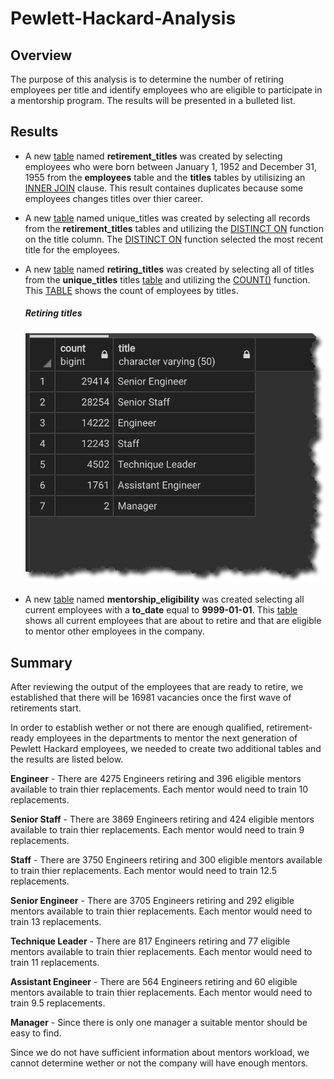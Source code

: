 # Pewlett-Hackard-Analysis

## Overview
The purpose of this analysis is to determine the number of retiring employees per title and identify employees who are eligible to participate in a mentorship program. The results will be presented in a bulleted list.


## Results

* A new [table](https://w3resource.com/PostgreSQL/create-table.php) named **retirement_titles** was created by selecting employees who were born between January 1, 1952 and December 31, 1955 from the **employees** table and the **titles** tables by utilisizing an [INNER JOIN](https://www.w3resource.com/PostgreSQL/postgresql-inner-join.php)  clause.  This result containes duplicates because some employees changes titles over thier career.

* A new [table](https://w3resource.com/PostgreSQL/create-table.php) named unique_titles was created by selecting all records from the **retirement_titles** tables and utilizing the [DISTINCT ON](https://www.geekytidbits.com/postgres-distinct-on/)  function on the title column.  The [DISTINCT ON](https://www.geekytidbits.com/postgres-distinct-on/) function selected the most recent title for the employees.

* A new [table](https://w3resource.com/PostgreSQL/create-table.php) named **retiring_titles** was created by selecting all of titles from the **unique_titles** titles [table](https://w3resource.com/PostgreSQL/create-table.php) and utilizing the [COUNT()](https://w3resource.com/PostgreSQL/postgresql-count-function.php) function.  This [TABLE](https://w3resource.com/PostgreSQL/create-table.php) shows the count of employees by titles.

  ##### Retiring titles
  ![image_name](https://github.com/jh2010/Pewlett-Hackard-Analysis/blob/master/images/retiring_employees_title_count.png)

* A new [table](https://w3resource.com/PostgreSQL/create-table.php) named **mentorship_eligibility** was created selecting all current employees with a **to_date** equal to **9999-01-01**.  This [table](https://w3resource.com/PostgreSQL/create-table.php) shows all current employees that are about to retire and that are eligible to mentor other employees in the company.


## Summary
After reviewing the output of the employees that are ready to retire, we established that there will be 16981 vacancies once the first wave of retirements start.

In order to establish wether or not there are enough qualified, retirement-ready employees in the departments to mentor the next generation of Pewlett Hackard employees, we needed to create two additional tables and the results are listed below.

**Engineer** - There are 4275 Engineers retiring and 396 eligible mentors available to train thier replacements.  Each mentor would need to train 10 replacements.

**Senior Staff** - There are 3869 Engineers retiring and 424 eligible mentors available to train thier replacements.  Each mentor would need to train 9 replacements.

**Staff** - There are 3750 Engineers retiring and 300 eligible mentors available to train thier replacements.  Each mentor would need to train 12.5 replacements.

**Senior Engineer** - There are 3705 Engineers retiring and 292 eligible mentors available to train thier replacements.  Each mentor would need to train 13 replacements.

**Technique Leader** - There are 817 Engineers retiring and 77 eligible mentors available to train thier replacements.  Each mentor would need to train 11 replacements.

**Assistant Engineer** - There are 564 Engineers retiring and 60 eligible mentors available to train thier replacements.  Each mentor would need to train 9.5 replacements.

**Manager** - Since there is only one manager a suitable mentor should be easy to find.

Since we do not have sufficient information about mentors workload, we cannot determine wether or not the company will have enough mentors.
